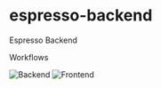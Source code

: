 # espresso-backend

Espresso Backend

Workflows

![Backend](https://github.com/IvanPazanin/espresso-backend/workflows/Backend/badge.svg)
![Frontend](https://github.com/IvanPazanin/espresso-backend/workflows/Frontend/badge.svg)

